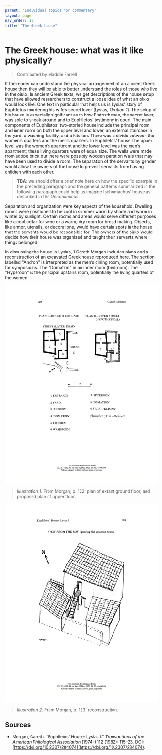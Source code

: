 ```yaml
---
parent: "Individual topics for commentary"
layout: page
nav_order: 11
title: "The Greek house"
---
```



# The Greek house: what was it like physically?


> Contributed by Maddie Farrell

If the reader can understand the physical arrangement of an ancient Greek house then they will be able to better understand the roles of those who live in the οἰκία. In ancient Greek texts, we get descriptions of the house setup that have allowed researchers to construct a loose idea of what an οἰκία would look like. One text in particular that helps us is Lysias’ story of Euphiletos murdering his wife’s secret lover (Lysias, *Oration 1*). The setup of his house is especially significant as to how Eratosthenes, the secret lover, was able to sneak around and to Euphiletos’ testimony in court. The main components of Euphiletos’ two-storied house include the principal room and inner room on both the upper level and lower, an external staircase in the yard, a washing facility, and a kitchen. There was a divide between the women’s quarters and the men’s quarters. In Euphiletos’ house The upper level was the women’s apartment and the lower level was the men’s apartment; these living quarters were of equal size. The walls were made from adobe brick but there were possibly wooden partition walls that may have been used to divide a room. The separation of the servants by gender would allow the owners of the house to prevent servants from having children with each other. 

> **TBA**: we should offer a brief note here on how the specific example in the preceding paragraph and the general patterns summarized in the following paragraph could help us imagine Ischomachus' house as described in the *Oeconomicus*. 

Separation and organization were key aspects of the household. Dwelling rooms were positioned to be cool in summer warm by shade and warm in winter by sunlight. Certain rooms and areas would serve different purposes like a cool cellar for wine or a warm, dry room for bread making. Objects, like armor, utensils, or decorations, would have certain spots in the house that the servants would be responsible for. The owners of the οἰκία would decide how their house was organized and taught their servants where things
belonged. 


In discussing the house in Lysias, 1 Gareth Morgan includes plans and a reconstruction of an excavated Greek house reproduced here.  The section labelled "Andron" is interpreted as the men’s dining room, potentially used for symposiums. The "Domation" in an inner room (bedroom). The "Hyperoon" is the principal upstairs room, potentially the living quarters of the women.


![p. 122](./Morgan-p122.png)

> *Illustration 1*. From Morgan, p. 122: plan of extant ground floor, and proposed plan of upper floor.



![p. 123](./Morgan-p123.png)

> *Illustration 2*. From Morgan, p. 123: reconstruction.


## Sources

- Morgan, Gareth. “Euphiletos’ House: Lysias I.” *Transactions of the American Philological Association* (1974-) 112 (1982): 115–23. DOI: [https://doi.org/10.2307/284074](https://doi.org/10.2307/284074).